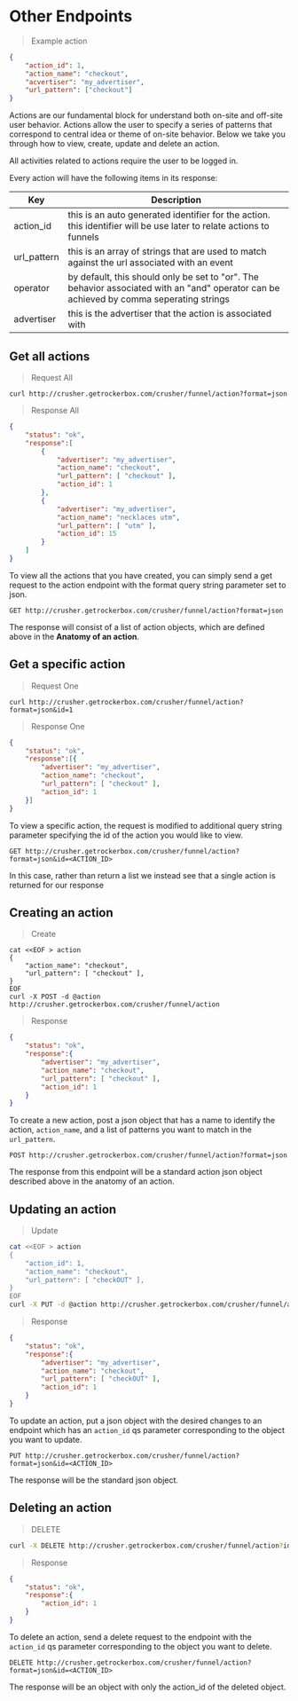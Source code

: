 # Other Endpoints


> Example action

```json
{
    "action_id": 1,
    "action_name": "checkout",
    "acvertiser": "my_advertiser",
    "url_pattern": ["checkout"]
}
```


Actions are our fundamental block for understand both on-site and off-site user behavior. 
Actions allow the user to specify a series of patterns that correspond to central idea or theme of on-site behavior. 
Below we take you through how to view, create, update and delete an action.

All activities related to actions require the user to be logged in.

Every action will have the following items in its response:

Key | Description
--- | -----------
action_id | this is an auto generated identifier for the action. this identifier will be use later to relate actions to funnels
url_pattern | this is an array of strings that are used to match against the url associated with an event
operator | by default, this should only be set to "or". The behavior associated with an "and" operator can be achieved by comma seperating strings
advertiser | this is the advertiser that the action is associated with


## Get all actions

> Request All

```shell
curl http://crusher.getrockerbox.com/crusher/funnel/action?format=json
```

> Response All

```json
{
    "status": "ok",
    "response":[
        {
            "advertiser": "my_advertiser",
            "action_name": "checkout",
            "url_pattern": [ "checkout" ],
            "action_id": 1
        },
        {
            "advertiser": "my_advertiser",
            "action_name": "necklaces utm",
            "url_pattern": [ "utm" ],
            "action_id": 15
        }
    ]
}
```

To view all the actions that you have created, you can simply send a get request to the action endpoint with the format query string parameter set to json.

`GET http://crusher.getrockerbox.com/crusher/funnel/action?format=json`

The response will consist of a list of action objects, which are defined above in the **Anatomy of an action**.


## Get a specific action

> Request One

```shell
curl http://crusher.getrockerbox.com/crusher/funnel/action?format=json&id=1
```

> Response One

```json
{
    "status": "ok",
    "response":[{
        "advertiser": "my_advertiser",
        "action_name": "checkout",
        "url_pattern": [ "checkout" ],
        "action_id": 1
    }]
}
```

To view a specific action, the request is modified to additional query string parameter specifying the id of the action you would like to view.

`GET http://crusher.getrockerbox.com/crusher/funnel/action?format=json&id=<ACTION_ID>`

In this case, rather than return a list we instead see that a single action is returned for our response

## Creating an action

> Create

```shell
cat <<EOF > action
{
    "action_name": "checkout",
    "url_pattern": [ "checkout" ],
}
EOF
curl -X POST -d @action http://crusher.getrockerbox.com/crusher/funnel/action
```

> Response

```json
{
    "status": "ok",
    "response":{
        "advertiser": "my_advertiser",
        "action_name": "checkout",
        "url_pattern": [ "checkout" ],
        "action_id": 1
    }
}
```

To create a new action, post a json object that has a name to identify the action, `action_name`, and a list of patterns you want to match in the `url_pattern`.

`POST http://crusher.getrockerbox.com/crusher/funnel/action?format=json`

The response from this endpoint will be a standard action json object described above in the anatomy of an action.


## Updating an action

> Update

```bash
cat <<EOF > action
{
    "action_id": 1,
    "action_name": "checkout",
    "url_pattern": [ "checkOUT" ],
}
EOF
curl -X PUT -d @action http://crusher.getrockerbox.com/crusher/funnel/action?id=1
```

> Response

```json
{
    "status": "ok",
    "response":{
        "advertiser": "my_advertiser",
        "action_name": "checkout",
        "url_pattern": [ "checkOUT" ],
        "action_id": 1
    }
}
```

To update an action, put a json object with the desired changes to an endpoint which has an `action_id` qs parameter corresponding to the object you want to update.

`PUT http://crusher.getrockerbox.com/crusher/funnel/action?format=json&id=<ACTION_ID>`

The response will be the standard json object.

## Deleting an action

> DELETE

```bash
curl -X DELETE http://crusher.getrockerbox.com/crusher/funnel/action?id=1
```

> Response

```json
{
    "status": "ok",
    "response":{
        "action_id": 1
    }
}
```

To delete an action, send a delete request to the endpoint with the `action_id` qs parameter corresponding to the object you want to delete.

`DELETE http://crusher.getrockerbox.com/crusher/funnel/action?format=json&id=<ACTION_ID>`

The response will be an object with only the action_id of the deleted object.
